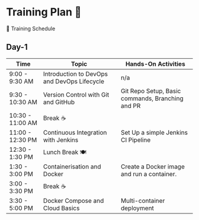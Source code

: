 # Training Plan 🚀
📅 Training Schedule

## Day-1

| Time | Topic | Hands-On Activities |
|------|-------|---------------------|
| 9:00 - 9:30 AM | Introduction to DevOps and DevOps Lifecycle| n/a|
| 9:30 - 10:30 AM | Version Control with Git and GitHub | Git Repo Setup, Basic commands, Branching and PR |
| 10:30 - 11:00 AM | Break ☕ | |
| 11:00 - 12:30 PM | Continuous Integration with Jenkins | Set Up a simple Jenkins CI Pipeline |
| 12:30 - 1:30 PM | Lunch Break 🍽️ |  |
| 1:30 - 3:00 PM | Containerisation and Docker | Create a Docker image and run a container. |
| 3:00 - 3:30 PM | Break ☕ | |
| 3:30 - 5:00 PM | Docker Compose and Cloud Basics | Multi-container deployment |
